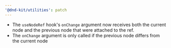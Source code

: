 ```yaml
---
'@dnd-kit/utilities': patch
---
```


- The `useNodeRef` hook's `onChange` argument now receives both the current node and the previous node that were attached to the ref.
- The `onChange` argument is only called if the previous node differs from the current node
